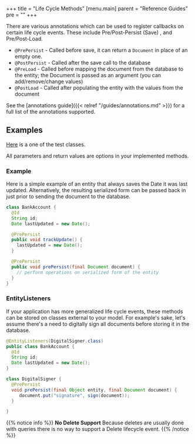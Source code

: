 +++
title = "Life Cycle Methods"
[menu.main]
  parent = "Reference Guides"
  pre = "<i class='fa fa-file-text-o'></i>"
+++

There are various annotations which can be used to register callbacks on certain life cycle events. These include Pre/Post-Persist (Save)
, and Pre/Post-Load.

- `@PrePersist` - Called before save, it can return a `Document` in place of an empty one.
- `@PostPersist` - Called after the save call to the database
- `@PreLoad` - Called before mapping the document from the database to the entity; the Document is passed as an argument (you can
add/remove/change values)
- `@PostLoad` - Called after populating the entity with the values from the document

See the [annotations guide]({{< relref "/guides/annotations.md" >}}) for a full list of the annotations supported.

## Examples
[Here](https://github.com/MorphiaOrg/morphia/blob/master/morphia/src/test/java/dev/morphia/TestQuery.java#L63) is a one of the test classes.

All parameters and return values are options in your implemented methods.

### Example
Here is a simple example of an entity that always saves the Date it was last updated.  Alternatively, the resulting serialized form can
be passed back in just prior to sending the document to the database.

```java
class BankAccount {
  @Id
  String id;
  Date lastUpdated = new Date();

  @PrePersist
  public void trackUpdate() {
    lastUpdated = new Date();
  }

  @PrePersist
  public void prePersist(final Document document) {
    // perform operations on serialized form of the entity
  }
}
```

### EntityListeners
If your application has more generalized life cycle events, these methods can be stored on classes external to your model.  For example's
 sake, let's assume there's a need to digitally sign all documents before storing it in the database.

```java
@EntityListeners(DigitalSigner.class)
public class BankAccount {
  @Id
  String id;
  Date lastUpdated = new Date();
}

class DigitalSigner {
  @PrePersist
  void prePersist(final Object entity, final Document document) {
     document.put("signature", sign(document));
  }

}
```

{{% notice info %}}
**No Delete Support**
Because deletes are usually done with queries there is no way to support a Delete lifecycle event. 
{{% /notice %}}

